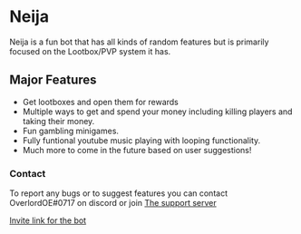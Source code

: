 # Neija
Neija is a fun bot that has all kinds of random features but is primarily focused on the Lootbox/PVP system it has.

## Major Features
- Get lootboxes and open them for rewards
- Multiple ways to get and spend your money including killing players and taking their money.
- Fun gambling minigames.
- Fully funtional youtube music playing with looping functionality.
- Much more to come in the future based on user suggestions!


### Contact
To report any bugs or to suggest features you can contact OverlordOE#0717 on discord or join [The support server](https://discord.gg/hFGxVDT) 


[Invite link for the bot](https://discord.com/oauth2/authorize?client_id=684458276129079320&scope=bot&permissions=1178070081)
